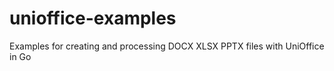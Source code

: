 # unioffice-examples
Examples for creating and processing DOCX XLSX PPTX files with UniOffice in Go
